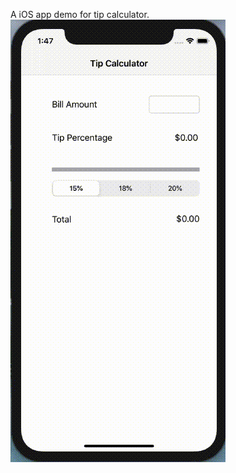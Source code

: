 A iOS app demo for tip calculator.
![Tipper iOS App Animation](https://github.com/LINNI2017/iOS_Development/blob/master/Tipper/usage_animation.gif)
